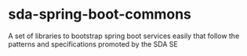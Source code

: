 # sda-spring-boot-commons
A set of libraries to bootstrap spring boot services easily that follow the patterns and specifications promoted by the SDA SE

